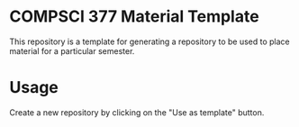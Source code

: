 # COMPSCI 377 Material Template

This repository is a template for generating a repository to be used to place material for a particular semester.

# Usage

Create a new repository by clicking on the "Use as template" button.